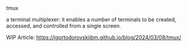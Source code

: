 tmux

a terminal multiplexer: it enables a number of terminals to be created, accessed, and controlled from a single screen.

WIP Article: https://igortodorovskiibm.github.io/blog/2024/03/08/tmux/
